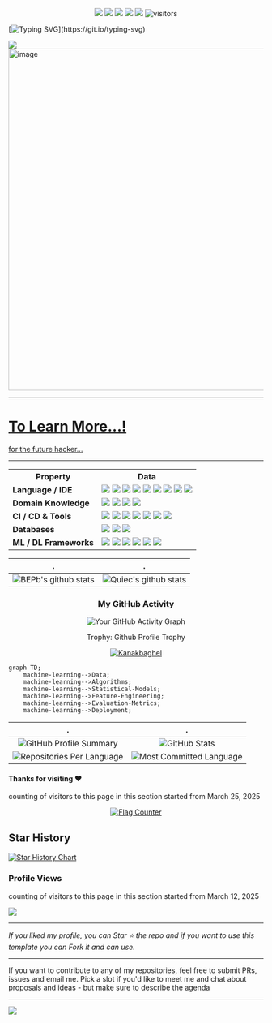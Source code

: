 <!--   my-icons -->
<p align="center">
    <a href="https://github.com/Kanakbaghel/Kanakbaghel"><img src="https://img.shields.io/badge/status-updating-brightgreen.svg"></a>
    <a href="https://github.com/python/cpython"><img src="https://img.shields.io/badge/Python-3.12-FF1493.svg"></a>
    <a href="https://github.com/Kanakbaghel/Kanakbaghel/graphs/contributors"><img src="https://img.shields.io/github/contributors/Kanakbaghel/Kanakbaghel?color=blue"></a>
    <a href="https://github.com/Kanakbaghel/Kanakbaghel/stargazers"><img src="https://img.shields.io/github/stars/Kanakbaghel.svg?logo=github"></a>
    <a href="https://github.com/Kanakbaghel/Kanakbaghel/network/members"><img src="https://img.shields.io/github/forks/Kanakbaghel/Kanakbaghel.svg?color=blue&logo=github"></a>
    <img src="https://visitor-badge.laobi.icu/badge?page_id=Kanakbaghel.Kanakbaghel" alt="visitors"/>   
</p>

<!--   my-ticker -->    
[![Typing SVG](https://readme-typing-svg.herokuapp.com?color=%2336BCF7&center=true&vCenter=true&width=600&lines=Hey+👋,+I+am+Kanak+Baghel;+Welcome+to+My+Profile+😄!;Always+learning+new+things+...!;)](https://git.io/typing-svg)


<!--   my-header-img -->
![](./src/header_.png)
<a href="https://www.python.org/"><img width="1199" height="674" alt="image" src="https://github.com/user-attachments/assets/e81f2dc8-cca1-431a-9e18-107fa563b33d" />


<!--   my-kaggle     
### My achievements on [kaggle](https://www.kaggle.com/andrej0marinchenko):

![competition_light](https://road-to-kaggle-grandmaster.vercel.app/api/badges/andrej0marinchenko/competition/light)
![dataset](https://road-to-kaggle-grandmaster.vercel.app/api/badges/andrej0marinchenko/dataset/light)
![notebook](https://road-to-kaggle-grandmaster.vercel.app/api/badges/andrej0marinchenko/notebook/light)
![discussion](https://road-to-kaggle-grandmaster.vercel.app/api/badges/andrej0marinchenko/discussion/light)
-->
---

# To Learn More...!
[for the future hacker...](https://referral.hackthebox.com/mzGYlUJ)

---

<table align="center">
  <tr>
    <th>Property</th>
    <th>Data</th>
  </tr>
  <tr>
    <td><b>Language / IDE</b></td>
    <td>
      <img src="https://img.shields.io/badge/Python-blue?style=flat">
      <img src="https://img.shields.io/badge/HTML-orange?style=flat">
      <img src="https://img.shields.io/badge/CSS-blue?style=flat">
      <img src="https://img.shields.io/badge/JavaScript-yellow?style=flat">
      <img src="https://img.shields.io/badge/Django-darkgreen?style=flat">
      <img src="https://img.shields.io/badge/PHP-purple?style=flat">
      <img src="https://img.shields.io/badge/C-lightgrey?style=flat">
      <img src="https://img.shields.io/badge/C++-lightblue?style=flat">
      <img src="https://img.shields.io/badge/Bash-black?style=flat">
    </td>
  </tr>
  <tr>
    <td><b>Domain Knowledge</b></td>
    <td>
      <img src="https://img.shields.io/badge/Machine%20Learning-red?style=flat">
      <img src="https://img.shields.io/badge/Computer%20Science-blue?style=flat">
      <img src="https://img.shields.io/badge/Electrical%20Engineering-yellow?style=flat">
      <img src="https://img.shields.io/badge/Software%20Development-green?style=flat">
    </td>
  </tr>
  <tr>
    <td><b>CI / CD & Tools</b></td>
    <td>
      <img src="https://img.shields.io/badge/Markdown-lightgrey?style=flat">
      <img src="https://img.shields.io/badge/Git-orange?style=flat">
      <img src="https://img.shields.io/badge/GitHub-black?style=flat">
      <img src="https://img.shields.io/badge/GitLab-red?style=flat">
      <img src="https://img.shields.io/badge/Docker-blue?style=flat">
      <img src="https://img.shields.io/badge/PyCharm-green?style=flat">
      <img src="https://img.shields.io/badge/VS%20Code-blue?style=flat">
    </td>
  </tr>
  <tr>
    <td><b>Databases</b></td>
    <td>
      <img src="https://img.shields.io/badge/MySQL-blue?style=flat">
      <img src="https://img.shields.io/badge/SQLite-lightgrey?style=flat">
      <img src="https://img.shields.io/badge/PostgreSQL-purple?style=flat">
    </td>
  </tr>
  <tr>
    <td><b>ML / DL Frameworks</b></td>
    <td>
      <img src="https://img.shields.io/badge/Jupyter%20Notebook-orange?style=flat">
      <img src="https://img.shields.io/badge/Scikit--Learn-yellow?style=flat">
      <img src="https://img.shields.io/badge/PyTorch-red?style=flat">
      <img src="https://img.shields.io/badge/TensorFlow-orange?style=flat">
      <img src="https://img.shields.io/badge/Keras-red?style=flat">
      <img src="https://img.shields.io/badge/OpenCV-blue?style=flat">
    </td>
  </tr>
</table>

<!--   stats + languages -->
| .                                                                                                                                       | .                                                                                                                         |
|-----------------------------------------------------------------------------------------------------------------------------------------|---------------------------------------------------------------------------------------------------------------------------|
| ![BEPb's github stats](https://github-readme-stats.vercel.app/api?username=Kanakbaghel&show_icons=true&theme=radical&include_all_commits=true) | ![Quiec's github stats](https://github-readme-stats.vercel.app/api/top-langs/?username=Kanakbaghel&theme=radical&layout=compact) |

<div align="center">
  <h3>My GitHub Activity</h3>
</div>
<p align="center">
  <img src="https://github-readme-activity-graph.vercel.app/graph?username=Kanakbaghel&theme=dark" alt="Your GitHub Activity Graph" />
</p>

<div align="center">
<summary>Trophy: Github Profile Trophy</summary>
</div>

<p align="center"> 
<a href="https://github.com/ryo-ma/github-profile-trophy"><img src="https://github-profile-trophy.vercel.app/?username=Kanakbaghel" alt="Kanakbaghel" /></a>
</p>

   <!--machine-learning-->
```mermaid
graph TD;
    machine-learning-->Data;
    machine-learning-->Algorithms;
    machine-learning-->Statistical-Models;
    machine-learning-->Feature-Engineering;
    machine-learning-->Evaluation-Metrics;
    machine-learning-->Deployment;
   ```

<!---
<div align="center">
<summary>Trophy: Hackerrank Profile Trophy</summary>
</div>

<p align="center"> 

<img src="./src/badges_hackerrank.png" alt="Metrics" width="57%"> <img src="./src/hackerrank-logo.jpg" alt="Metrics" 
width="30%">

</p>

<img src="/github-metrics.svg" alt="Metrics" width="100%">

![badges_37-46.png](src%2Fbadges_37-46.png)
![badges_25-36.png](src%2Fbadges_25-36.png)
![badges_13-24.png](src%2Fbadges_13-24.png)
![badges_1-12.png](src%2Fbadges_1-12.png)
--->
|.                  |.                        | 
|-------|-----------|
| <div align="center"> <img src="https://github-profile-summary-cards.vercel.app/api/cards/profile?username=Kanakbaghel&theme=dark" alt="GitHub Profile Summary" /> </div> | <div align="center"> <img src="https://github-profile-summary-cards.vercel.app/api/cards/stats?username=Kanakbaghel&theme=dark" alt="GitHub Stats" /> </div> |
| <div align="center"><img src="https://github-profile-summary-cards.vercel.app/api/cards/repos-per-language?username=Kanakbaghel&theme=dark" alt="Repositories Per Language" /></div> | <div align="center"><img src="https://github-profile-summary-cards.vercel.app/api/cards/most-commit-language?username=Kanakbaghel&theme=dark" alt="Most Committed Language" /></div> |

#### Thanks for visiting :heart:

counting of visitors to this page in this section started from March 25, 2025
<div align="center">
  <a href="https://info.flagcounter.com/BZ10"><img src="https://s01.flagcounter.com/count2/BZ10/bg_FFFFFF/txt_000000/border_CCCCCC/columns_8/maxflags_250/viewers_0/labels_0/pageviews_0/flags_0/percent_0/" alt="Flag Counter" border="0"></a>
</div>

## Star History

[![Star History Chart](https://api.star-history.com/svg?repos=Kanakbaghel/DS_learning_path&type=Date)](https://www.star-history.com/#Kanakbaghel/DS_learning_path&Date)


### Profile Views
counting of visitors to this page in this section started from March 12, 2025

![](https://count.getloli.com/get/@Kanakbaghel.github.readme)
</br>


</p>

---

*If you liked my profile, you can Star ⭐ the repo and if you want to use this template you can Fork it and can use.* 

---

If you want to contribute to any of my repositories, feel free to submit PRs, issues and email me. Pick a slot if you'd like to meet me and chat about proposals and ideas - but make sure to describe the agenda 

---
![](assets/Bottom_down.svg)
